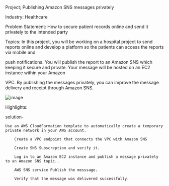 
Project; Publishing Amazon SNS messages privately


Industry: Healthcare


Problem Statement: How to secure patient records online and send it privately to the intended party




Topics: In this project, you will be working on a hospital project to send reports online and develop a platform so the patients can access the reports via mobile and

push notifications. You will publish the report to an Amazon SNS which keeping it secure and private. Your message will be hosted on an EC2 instance within your Amazon

VPC. By publishing the messages privately, you can improve the message delivery and receipt through Amazon SNS.

![image](https://user-images.githubusercontent.com/106474548/234272582-55b43cae-863e-4ca9-8e09-6cf035ee46a2.png)

Highlights:


solution-

	Use an AWS CloudFormation template to automatically create a temporary private network in your AWS account.
	
        Create a VPC endpoint that connects the VPC with Amazon SNS 
	
        Create SNS Subscreption and verify it.
	
        Log in to an Amazon EC2 instance and publish a message privately to an Amazon SNS topic..
	
        AWS SNS service Publish the messsage.
 	
        Verify that the message was delivered successfully.
  



